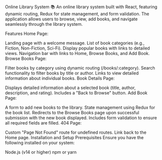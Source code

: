Online Library System 📚
An online library system built with React, featuring dynamic routing, Redux for state management, and form validation. The application allows users to browse, view, add books, and navigate seamlessly through the library system.

Features
Home Page:

Landing page with a welcome message.
List of book categories (e.g., Fiction, Non-Fiction, Sci-Fi).
Display popular books with links to detailed views.
Navigation bar with links to Home, Browse Books, and Add Book.
Browse Books Page:

Filter books by category using dynamic routing (/books/:category).
Search functionality to filter books by title or author.
Links to view detailed information about individual books.
Book Details Page:

Displays detailed information about a selected book (title, author, description, and rating).
Includes a "Back to Browse" button.
Add Book Page:

A form to add new books to the library.
State management using Redux for the book list.
Redirects to the Browse Books page upon successful submission with the new book displayed.
Includes form validation to ensure all required fields are filled.
404 Page:

Custom "Page Not Found" route for undefined routes.
Link back to the Home page.
Installation and Setup
Prerequisites
Ensure you have the following installed on your system:

Node.js (v14 or higher)
npm or yarn
